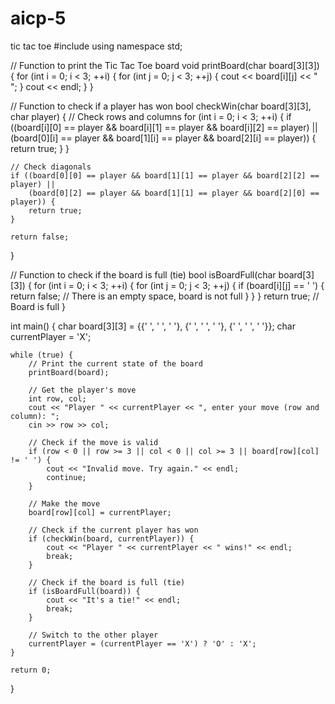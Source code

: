 # aicp-5
tic tac toe
#include <iostream>
using namespace std;

// Function to print the Tic Tac Toe board
void printBoard(char board[3][3]) {
    for (int i = 0; i < 3; ++i) {
        for (int j = 0; j < 3; ++j) {
            cout << board[i][j] << " ";
        }
        cout << endl;
    }
}

// Function to check if a player has won
bool checkWin(char board[3][3], char player) {
    // Check rows and columns
    for (int i = 0; i < 3; ++i) {
        if ((board[i][0] == player && board[i][1] == player && board[i][2] == player) ||
            (board[0][i] == player && board[1][i] == player && board[2][i] == player)) {
            return true;
        }
    }

    // Check diagonals
    if ((board[0][0] == player && board[1][1] == player && board[2][2] == player) ||
        (board[0][2] == player && board[1][1] == player && board[2][0] == player)) {
        return true;
    }

    return false;
}

// Function to check if the board is full (tie)
bool isBoardFull(char board[3][3]) {
    for (int i = 0; i < 3; ++i) {
        for (int j = 0; j < 3; ++j) {
            if (board[i][j] == ' ') {
                return false; // There is an empty space, board is not full
            }
        }
    }
    return true; // Board is full
}

int main() {
    char board[3][3] = {{' ', ' ', ' '}, {' ', ' ', ' '}, {' ', ' ', ' '}};
    char currentPlayer = 'X';

    while (true) {
        // Print the current state of the board
        printBoard(board);

        // Get the player's move
        int row, col;
        cout << "Player " << currentPlayer << ", enter your move (row and column): ";
        cin >> row >> col;

        // Check if the move is valid
        if (row < 0 || row >= 3 || col < 0 || col >= 3 || board[row][col] != ' ') {
            cout << "Invalid move. Try again." << endl;
            continue;
        }

        // Make the move
        board[row][col] = currentPlayer;

        // Check if the current player has won
        if (checkWin(board, currentPlayer)) {
            cout << "Player " << currentPlayer << " wins!" << endl;
            break;
        }

        // Check if the board is full (tie)
        if (isBoardFull(board)) {
            cout << "It's a tie!" << endl;
            break;
        }

        // Switch to the other player
        currentPlayer = (currentPlayer == 'X') ? 'O' : 'X';
    }

    return 0;
}

